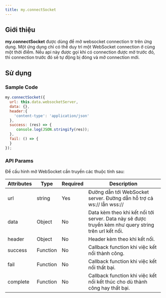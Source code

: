 ```yaml
---
title: my.connectSocket
---
```


## Giới thiệu

**my.connectSocket** được dùng để mở websocket connection tr trên ứng dụng. Một ứng dụng chỉ có thể duy trì một WebSocket connection ở cùng một thời điểm. Nếu api này được gọi khi có connection được mở trước đó, thì connection trước đó sẽ tự động bị đóng và mở connection mới.

## Sử dụng

### Sample Code

```js
my.connectSocket({
  url: this.data.websocketServer,
  data: {},
  header:{
    'content-type': 'application/json'
  },
  success: (res) => {
     console.log(JSON.stringify(res));
  },
  fail: () => {
  }
});
```

### API Params

Để cấu hình mở WebSocket cần truyền các thuộc tính sau:

| Attributes | Type     | Required | Description                                                                                          |
| ---------- | -------- | -------- | ---------------------------------------------------------------------------------------------------- |
| url        | string   | Yes      | Đường dẫn tới WebSocket server. Đường dẫn hỗ trợ cả ws:// lẫn wss://                                 |
| data       | Object   | No       | Data kèm theo khi kết nối tới server. Data này sẽ được truyền kèm như query string trên url kết nối. |
| header     | Object   | No       | Header kèm theo khi kết nối.                                                                         |
| success    | Function | No       | Callback function khi việc kết nối thành công.                                                       |
| fail       | Function | No       | Callback function khi việc kết nối thất bại.                                                         |
| complete   | Function | No       | Callback function khi việc kết nối kết thúc cho dù thành công hay thất bại.                          |
